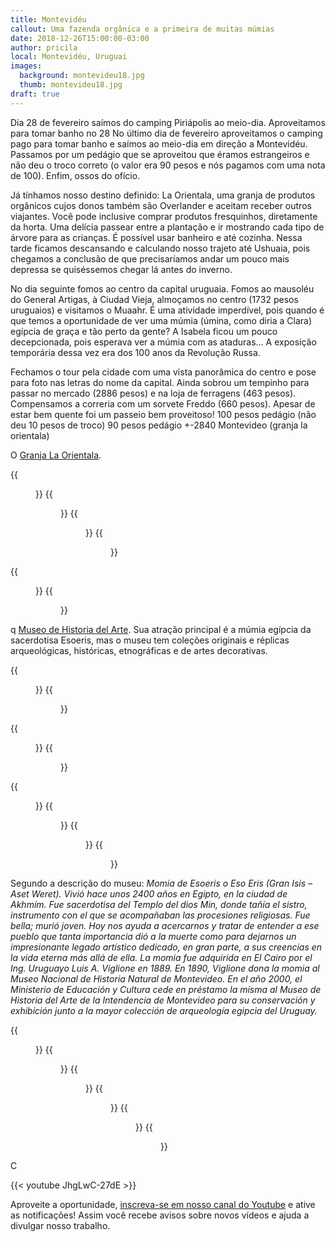 ```yaml
---
title: Montevidéu
callout: Uma fazenda orgânica e a primeira de muitas múmias
date: 2018-12-26T15:00:00-03:00
author: pricila
local: Montevidéu, Uruguai
images:
  background: montevideu18.jpg
  thumb: montevideu18.jpg
draft: true
---
```


Dia 28 de fevereiro saímos do camping Piriápolis ao meio-dia. Aproveitamos para tomar banho no 28
No último dia de fevereiro aproveitamos o camping pago para tomar banho e saímos ao meio-dia em direção a Montevidéu. Passamos por um pedágio que se aproveitou que éramos estrangeiros e não deu o troco correto (o valor era 90 pesos e nós pagamos com uma nota de 100). Enfim, ossos do ofício. 

Já tínhamos nosso destino definido: La Orientala, uma granja de produtos orgânicos cujos donos também são Overlander e aceitam receber outros viajantes. Você pode inclusive comprar produtos fresquinhos, diretamente da horta. Uma delícia passear entre a plantação e ir mostrando cada tipo de árvore para as crianças. É possível usar banheiro e até cozinha. Nessa tarde ficamos descansando e calculando nosso trajeto até Ushuaia, pois chegamos a conclusão de que precisaríamos andar um pouco mais depressa se quiséssemos chegar lá antes do inverno.

No dia seguinte fomos ao centro da capital uruguaia. Fomos ao mausoléu do General Artigas, à Ciudad Vieja, almoçamos no centro (1732 pesos uruguaios) e visitamos o Muaahr. É uma atividade imperdível, pois quando é que temos a oportunidade de ver uma múmia (úmina, como diria a Clara) egípcia de graça e tão perto da gente? A Isabela ficou um pouco decepcionada, pois esperava ver a múmia com as ataduras… A exposição temporária dessa vez era dos 100 anos da Revolução Russa.

Fechamos o tour pela cidade com uma vista panorâmica do centro e pose para foto nas letras do nome da capital. Ainda sobrou um tempinho para passar no mercado (2886 pesos)  e na loja de ferragens (463 pesos). Compensamos a correria com um sorvete Freddo (660 pesos). Apesar de estar bem quente foi um passeio bem proveitoso!
100 pesos pedágio (não deu 10 pesos de troco)
90 pesos pedágio
+-2840 Montevideo (granja la orientala)

O [Granja La Orientala](http://ioverlander.com/places/46591-organic-farm-granja-la-orientala).

<div class="clearfix">
{{<figure "montevideu01.jpg" "Tomates fresquinhos que ganhamos do dono da fazenda" "float-left">}}
{{<figure "montevideu02.jpg" "Aprendendo que as frutas nascem das árvores" "float-right">}}
{{<figure "montevideu03.jpg" "Um passeio pela fazenda e sua diversidade de plantas" "float-left">}}
{{<figure "montevideu04.jpg" "Tomates aprovados!" "float-right">}}
</div>

<div class="clearfix">
{{<figure "montevideu05.jpg" "Visita ao mausoléu do General Artigas" "float-left" "600x" >}}
{{<figure "montevideu06.jpg" "Ciudad Vieja, passeio obrigatório" "float-right" "600x" >}}
</div>

q [Museo de Historia del Arte](http://muhar.montevideo.gub.uy/). Sua atração principal é a múmia egípcia da sacerdotisa Esoeris, mas o museu tem coleções originais e réplicas arqueológicas, históricas, etnográficas e de artes decorativas.

<div class="clearfix">
{{<figure "montevideu07.jpg" "Algumas reproduções de arte indígena" "float-left">}}
{{<figure "montevideu17.jpg" "Lugar de criança é no museu sim!" "float-right">}}
</div>

<div class="clearfix">
{{<figure "montevideu08.jpg" "Exposição temporária sobre os 100 anos do comunismo" "float-left" "600x" >}}
{{<figure "montevideu09.jpg" "Impressiona o uso das cores como representação da ideologia" "float-right" "600x" >}}
</div>

<div class="clearfix">
{{<figure "montevideu11.jpg" "Comemoração da chegada do homem à Lua" "float-left">}}
{{<figure "montevideu12.jpg" "Reprodução da cultura cristã antiga" "float-right" >}}
{{<figure "montevideu13.jpg" "Na sala da múmia" "float-left">}}
{{<figure "montevideu14.jpg" "A grande estrela do museu!" "float-right">}}
</div>

Segundo a descrição do museu:
*Momia de Esoeris o Eso Eris (Gran Isis – Aset Weret). Vivió hace unos 2400 años en Egipto, en la ciudad de Akhmím. Fue sacerdotisa del Templo del dios Min, donde tañía el sistro, instrumento con el que se acompañaban las procesiones religiosas. Fue bella; murió joven. Hoy nos ayuda a acercarnos y tratar de entender a ese pueblo que tanta importancia dió a la muerte como para dejarnos un impresionante legado artístico dedicado, en gran parte, a sus creencias en la vida eterna más allá de ella. La momia fue adquirida en El Cairo por el Ing. Uruguayo Luis A. Viglione en 1889. En 1890, Viglione dona la momia al Museo Nacional de Historia Natural de Montevideo. En el año 2000, el Ministerio de Educación y Cultura cede en préstamo la misma al Museo de Historia del Arte de la Intendencia de Montevideo para su conservación y exhibición junto a la mayor colección de arqueología egipcia del Uruguay.*

<div class="clearfix">
{{<figure "montevideu16.jpg" "Mais sobre a cultura egípcia" "float-left">}}
{{<figure "montevideu18.jpg" "Mesmo sendo reprodução, impressiona!" "float-right">}}
{{<figure "montevideu19.jpg" "Maquete das pirâmidas maias" "float-left">}}
{{<figure "montevideu20.jpg" "E réplica do calendário maia" "float-right">}}
{{<figure "montevideu21.jpg" "Foto obrigatória no letreiro" "float-left">}}
{{<figure "montevideu22.jpg" "Visão geral da capital uruguaia" "float-right">}}
</div>

C

{{< youtube JhgLwC-27dE >}}

Aproveite a oportunidade, [inscreva-se em nosso canal do Youtube](https://www.youtube.com/6overlanders?sub_confirmation=1) e ative as notificações! Assim você recebe avisos sobre novos vídeos e ajuda a divulgar nosso trabalho.
